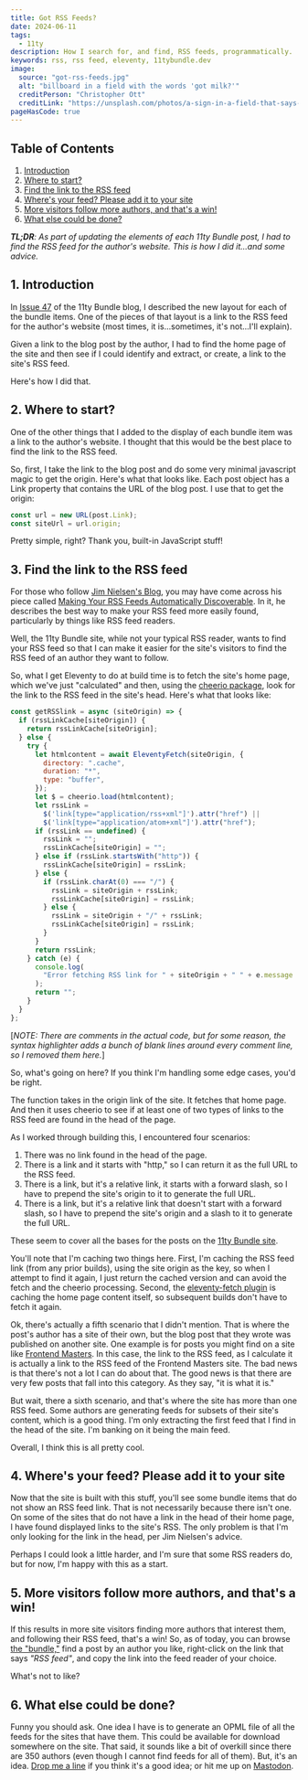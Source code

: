 ```yaml
---
title: Got RSS Feeds?
date: 2024-06-11
tags:
  - 11ty
description: How I search for, and find, RSS feeds, programmatically.
keywords: rss, rss feed, eleventy, 11tybundle.dev
image:
  source: "got-rss-feeds.jpg"
  alt: "billboard in a field with the words 'got milk?'"
  creditPerson: "Christopher Ott"
  creditLink: "https://unsplash.com/photos/a-sign-in-a-field-that-says-got-milk-kiSLzMLcc7I"
pageHasCode: true
---
```


<div class='toc'>

## Table of Contents

1. [Introduction](#section1)
2. [Where to start?](#section2)
3. [Find the link to the RSS feed](#section3)
4. [Where's your feed? Please add it to your site](#section4)
5. [More visitors follow more authors, and that's a win!](#section5)
6. [What else could be done?](#section6)

</div>

_**TL;DR**: As part of updating the elements of each 11ty Bundle post, I had to find the RSS feed for the author's website. This is how I did it...and some advice._

<div id="section1"></div>

## 1. Introduction

In [Issue 47](https://11tybundle.dev/blog/11ty-bundle-47/) of the 11ty Bundle blog, I described the new layout for each of the bundle items. One of the pieces of that layout is a link to the RSS feed for the author's website (most times, it is...sometimes, it's not...I'll explain).

Given a link to the blog post by the author, I had to find the home page of the site and then see if I could identify and extract, or create, a link to the site's RSS feed.

Here's how I did that.

<div id="section2"></div>

## 2. Where to start?

One of the other things that I added to the display of each bundle item was a link to the author's website. I thought that this would be the best place to find the link to the RSS feed.

So, first, I take the link to the blog post and do some very minimal javascript magic to get the origin. Here's what that looks like. Each post object has a Link property that contains the URL of the blog post. I use that to get the origin:

```js
const url = new URL(post.Link);
const siteUrl = url.origin;
```

Pretty simple, right? Thank you, built-in JavaScript stuff!

<div id="section3"></div>

## 3. Find the link to the RSS feed

For those who follow [Jim Nielsen's Blog](https://blog.jim-nielsen.com/), you may have come across his piece called [Making Your RSS Feeds Automatically Discoverable](https://blog.jim-nielsen.com/2021/automatically-discoverable-rss-feeds/). In it, he describes the best way to make your RSS feed more easily found, particularly by things like RSS feed readers.

Well, the 11ty Bundle site, while not your typical RSS reader, wants to find your RSS feed so that I can make it easier for the site's visitors to find the RSS feed of an author they want to follow.

So, what I get Eleventy to do at build time is to fetch the site's home page, which we've just "calculated" and then, using the [cheerio package](https://cheerio.js.org/), look for the link to the RSS feed in the site's head. Here's what that looks like:

```js
const getRSSlink = async (siteOrigin) => {
  if (rssLinkCache[siteOrigin]) {
    return rssLinkCache[siteOrigin];
  } else {
    try {
      let htmlcontent = await EleventyFetch(siteOrigin, {
        directory: ".cache",
        duration: "*",
        type: "buffer",
      });
      let $ = cheerio.load(htmlcontent);
      let rssLink =
        $('link[type="application/rss+xml"]').attr("href") ||
        $('link[type="application/atom+xml"]').attr("href");
      if (rssLink == undefined) {
        rssLink = "";
        rssLinkCache[siteOrigin] = "";
      } else if (rssLink.startsWith("http")) {
        rssLinkCache[siteOrigin] = rssLink;
      } else {
        if (rssLink.charAt(0) === "/") {
          rssLink = siteOrigin + rssLink;
          rssLinkCache[siteOrigin] = rssLink;
        } else {
          rssLink = siteOrigin + "/" + rssLink;
          rssLinkCache[siteOrigin] = rssLink;
        }
      }
      return rssLink;
    } catch (e) {
      console.log(
        "Error fetching RSS link for " + siteOrigin + " " + e.message
      );
      return "";
    }
  }
};
```

[_NOTE: There are comments in the actual code, but for some reason, the syntax highlighter adds a bunch of blank lines around every comment line, so I removed them here._]

So, what's going on here? If you think I'm handling some edge cases, you'd be right.

The function takes in the origin link of the site. It fetches that home page. And then it uses cheerio to see if at least one of two types of links to the RSS feed are found in the head of the page.

As I worked through building this, I encountered four scenarios:

1. There was no link found in the head of the page.
2. There is a link and it starts with "http," so I can return it as the full URL to the RSS feed.
3. There is a link, but it's a relative link, it starts with a forward slash, so I have to prepend the site's origin to it to generate the full URL.
4. There is a link, but it's a relative link that doesn't start with a forward slash, so I have to prepend the site's origin and a slash to it to generate the full URL.

These seem to cover all the bases for the posts on the [11ty Bundle site](https://11tybundle.dev).

You'll note that I'm caching two things here. First, I'm caching the RSS feed link (from any prior builds), using the site origin as the key, so when I attempt to find it again, I just return the cached version and can avoid the fetch and the cheerio processing. Second, the [eleventy-fetch plugin](https://www.11ty.dev/docs/plugins/fetch/) is caching the home page content itself, so subsequent builds don't have to fetch it again.

Ok, there's actually a fifth scenario that I didn't mention. That is where the post's author has a site of their own, but the blog post that they wrote was published on another site. One example is for posts you might find on a site like [Frontend Masters](https://frontendmasters.com/blog/). In this case, the link to the RSS feed, as I calculate it is actually a link to the RSS feed of the Frontend Masters site. The bad news is that there's not a lot I can do about that. The good news is that there are very few posts that fall into this category. As they say, "it is what it is."

But wait, there a sixth scenario, and that's where the site has more than one RSS feed. Some authors are generating feeds for subsets of their site's content, which is a good thing. I'm only extracting the first feed that I find in the head of the site. I'm banking on it being the main feed.

Overall, I think this is all pretty cool.

<div id="section4"></div>

## 4. Where's your feed? Please add it to your site

Now that the site is built with this stuff, you'll see some bundle items that do not show an RSS feed link. That is not necessarily because there isn't one. On some of the sites that do not have a link in the head of their home page, I have found displayed links to the site's RSS. The only problem is that I'm only looking for the link in the head, per Jim Nielsen's advice.

Perhaps I could look a little harder, and I'm sure that some RSS readers do, but for now, I'm happy with this as a start.

<div id="section5"></div>

## 5. More visitors follow more authors, and that's a win!

If this results in more site visitors finding more authors that interest them, and following their RSS feed, that's a win! So, as of today, you can browse [the "bundle,"](https://11tybundle.dev) find a post by an author you like, right-click on the link that says _"RSS feed"_, and copy the link into the feed reader of your choice.

What's not to like?

<div id="section6"></div>

## 6. What else could be done?

Funny you should ask. One idea I have is to generate an OPML file of all the feeds for the sites that have them. This could be available for download somewhere on the site. That said, it sounds like a bit of overkill since there are 350 authors (even though I cannot find feeds for all of them). But, it's an idea. [Drop me a line](mailto:bob.monsour@gmail.com) if you think it's a good idea; or hit me up on [Mastodon](https://indieweb.social/@bobmonsour).
